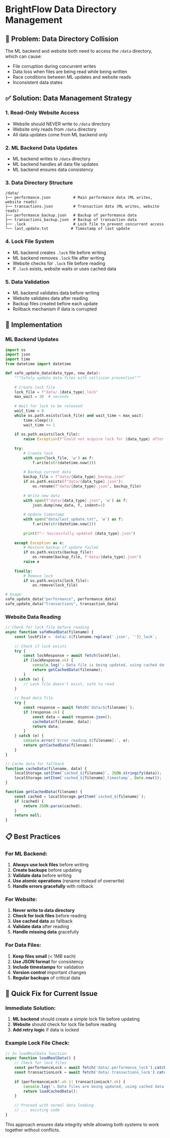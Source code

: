 # BrightFlow Data Directory Management

## 🚨 Problem: Data Directory Collision

The ML backend and website both need to access the `/data` directory, which can cause:
- File corruption during concurrent writes
- Data loss when files are being read while being written
- Race conditions between ML updates and website reads
- Inconsistent data states

## ✅ Solution: Data Management Strategy

### 1. **Read-Only Website Access**
- Website should NEVER write to `/data` directory
- Website only reads from `/data` directory
- All data updates come from ML backend only

### 2. **ML Backend Data Updates**
- ML backend writes to `/data` directory
- ML backend handles all data file updates
- ML backend ensures data consistency

### 3. **Data Directory Structure**
```
/data/
├── performance.json          # Main performance data (ML writes, website reads)
├── transactions.json         # Transaction data (ML writes, website reads)
├── performance_backup.json   # Backup of performance data
├── transactions_backup.json  # Backup of transaction data
├── .lock                     # Lock file to prevent concurrent access
└── last_update.txt          # Timestamp of last update
```

### 4. **Lock File System**
- ML backend creates `.lock` file before writing
- ML backend removes `.lock` file after writing
- Website checks for `.lock` file before reading
- If `.lock` exists, website waits or uses cached data

### 5. **Data Validation**
- ML backend validates data before writing
- Website validates data after reading
- Backup files created before each update
- Rollback mechanism if data is corrupted

## 🔧 Implementation

### ML Backend Updates
```python
import os
import json
import time
from datetime import datetime

def safe_update_data(data_type, new_data):
    """Safely update data files with collision prevention"""
    
    # Create lock file
    lock_file = f"data/.{data_type}_lock"
    max_wait = 30  # seconds
    
    # Wait for lock to be released
    wait_time = 0
    while os.path.exists(lock_file) and wait_time < max_wait:
        time.sleep(1)
        wait_time += 1
    
    if os.path.exists(lock_file):
        raise Exception(f"Could not acquire lock for {data_type} after {max_wait} seconds")
    
    try:
        # Create lock
        with open(lock_file, 'w') as f:
            f.write(str(datetime.now()))
        
        # Backup current data
        backup_file = f"data/{data_type}_backup.json"
        if os.path.exists(f"data/{data_type}.json"):
            os.rename(f"data/{data_type}.json", backup_file)
        
        # Write new data
        with open(f"data/{data_type}.json", 'w') as f:
            json.dump(new_data, f, indent=2)
        
        # Update timestamp
        with open("data/last_update.txt", 'w') as f:
            f.write(str(datetime.now()))
        
        print(f"✅ Successfully updated {data_type}.json")
        
    except Exception as e:
        # Restore backup if update failed
        if os.path.exists(backup_file):
            os.rename(backup_file, f"data/{data_type}.json")
        raise e
    
    finally:
        # Remove lock
        if os.path.exists(lock_file):
            os.remove(lock_file)

# Usage
safe_update_data("performance", performance_data)
safe_update_data("transactions", transaction_data)
```

### Website Data Reading
```javascript
// Check for lock file before reading
async function safeReadData(filename) {
    const lockFile = `data/.${filename.replace('.json', '')}_lock`;
    
    // Check if lock exists
    try {
        const lockResponse = await fetch(lockFile);
        if (lockResponse.ok) {
            console.log('⚠️ Data file is being updated, using cached data');
            return getCachedData(filename);
        }
    } catch (e) {
        // Lock file doesn't exist, safe to read
    }
    
    // Read data file
    try {
        const response = await fetch(`data/${filename}`);
        if (response.ok) {
            const data = await response.json();
            cacheData(filename, data);
            return data;
        }
    } catch (e) {
        console.error(`Error reading ${filename}:`, e);
        return getCachedData(filename);
    }
}

// Cache data for fallback
function cacheData(filename, data) {
    localStorage.setItem(`cached_${filename}`, JSON.stringify(data));
    localStorage.setItem(`cached_${filename}_timestamp`, Date.now());
}

function getCachedData(filename) {
    const cached = localStorage.getItem(`cached_${filename}`);
    if (cached) {
        return JSON.parse(cached);
    }
    return null;
}
```

## 📋 Best Practices

### For ML Backend:
1. **Always use lock files** before writing
2. **Create backups** before updating
3. **Validate data** before writing
4. **Use atomic operations** (rename instead of overwrite)
5. **Handle errors gracefully** with rollback

### For Website:
1. **Never write to data directory**
2. **Check for lock files** before reading
3. **Use cached data** as fallback
4. **Validate data** after reading
5. **Handle missing data** gracefully

### For Data Files:
1. **Keep files small** (< 1MB each)
2. **Use JSON format** for consistency
3. **Include timestamps** for validation
4. **Version control** important changes
5. **Regular backups** of critical data

## 🚀 Quick Fix for Current Issue

### Immediate Solution:
1. **ML backend** should create a simple lock file before updating
2. **Website** should check for lock file before reading
3. **Add retry logic** if data is locked

### Example Lock File Check:
```javascript
// In loadRealData function
async function loadRealData() {
    // Check for lock files
    const performanceLock = await fetch('data/.performance_lock').catch(() => null);
    const transactionLock = await fetch('data/.transactions_lock').catch(() => null);
    
    if (performanceLock?.ok || transactionLock?.ok) {
        console.log('⚠️ Data files are being updated, using cached data');
        return loadCachedData();
    }
    
    // Proceed with normal data loading
    // ... existing code
}
```

This approach ensures data integrity while allowing both systems to work together without conflicts.
